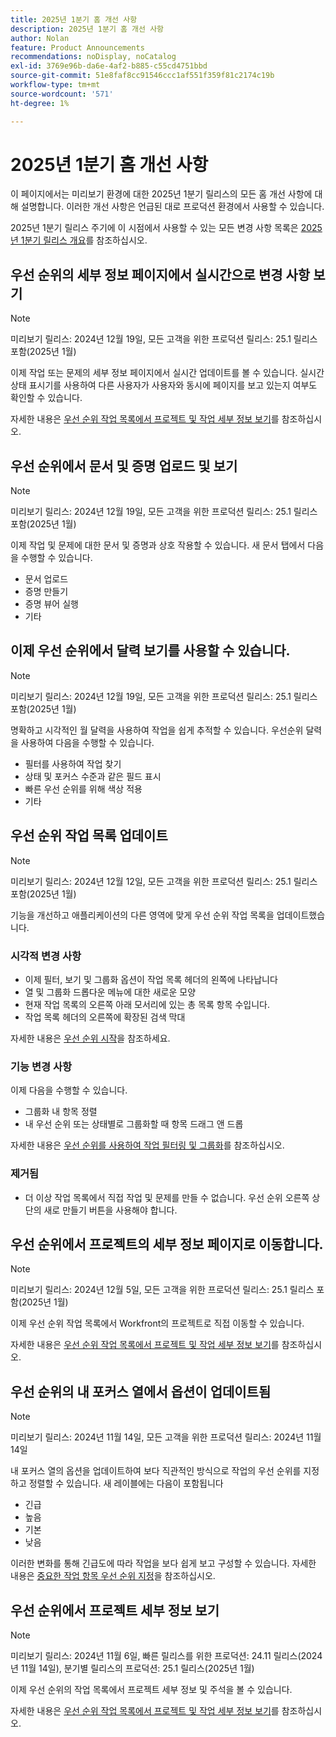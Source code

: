 ```yaml
---
title: 2025년 1분기 홈 개선 사항
description: 2025년 1분기 홈 개선 사항
author: Nolan
feature: Product Announcements
recommendations: noDisplay, noCatalog
exl-id: 3769e96b-da6e-4af2-b885-c55cd4751bbd
source-git-commit: 51e8faf8cc91546ccc1af551f359f81c2174c19b
workflow-type: tm+mt
source-wordcount: '571'
ht-degree: 1%

---
```


# 2025년 1분기 홈 개선 사항

이 페이지에서는 미리보기 환경에 대한 2025년 1분기 릴리스의 모든 홈 개선 사항에 대해 설명합니다. 이러한 개선 사항은 언급된 대로 프로덕션 환경에서 사용할 수 있습니다.

2025년 1분기 릴리스 주기에 이 시점에서 사용할 수 있는 모든 변경 사항 목록은 [2025년 1분기 릴리스 개요](/help/quicksilver/product-announcements/product-releases/25-q1-release-activity/25-q1-release-overview.md)를 참조하십시오.

<!--## Catch up on work in Priorities

>[!NOTE]
>
>Preview release: December 20, 2024; Production release for all customers: With the 25.1 release (January 2025)
>
>_This feature is only available for customers on the Unified Adobe Experience using the AI Assistant._

You can use Catch me up to help reduce the amount of time looking for information on active projects. 

Powered by Workfront's AI Assistant, Catch me up summarizes updates, uploaded documents, and other notable changes about your projects within the following time frames: 24 hours, 3 days, or 7 days.

For more information, see [Catch up on work in Priorities](/help/quicksilver/workfront-basics/priorities/catch-me-up.md).-->

## 우선 순위의 세부 정보 페이지에서 실시간으로 변경 사항 보기

>[!NOTE]
>
>미리보기 릴리스: 2024년 12월 19일, 모든 고객을 위한 프로덕션 릴리스: 25.1 릴리스 포함(2025년 1월)

이제 작업 또는 문제의 세부 정보 페이지에서 실시간 업데이트를 볼 수 있습니다. 실시간 상태 표시기를 사용하여 다른 사용자가 사용자와 동시에 페이지를 보고 있는지 여부도 확인할 수 있습니다.

자세한 내용은 [우선 순위 작업 목록에서 프로젝트 및 작업 세부 정보 보기](/help/quicksilver/workfront-basics/priorities/view-task-project-details.md)를 참조하십시오.

## 우선 순위에서 문서 및 증명 업로드 및 보기

>[!NOTE]
>
>미리보기 릴리스: 2024년 12월 19일, 모든 고객을 위한 프로덕션 릴리스: 25.1 릴리스 포함(2025년 1월)

이제 작업 및 문제에 대한 문서 및 증명과 상호 작용할 수 있습니다. 새 문서 탭에서 다음을 수행할 수 있습니다.

* 문서 업로드
* 증명 만들기
* 증명 뷰어 실행
* 기타

<!--For more information, see [Upload Documents and create proofs in Priorities](/help/quicksilver/workfront-basics/priorities/documents-and-proofs-priorities.md).-->

## 이제 우선 순위에서 달력 보기를 사용할 수 있습니다.

>[!NOTE]
>
>미리보기 릴리스: 2024년 12월 19일, 모든 고객을 위한 프로덕션 릴리스: 25.1 릴리스 포함(2025년 1월)

명확하고 시각적인 월 달력을 사용하여 작업을 쉽게 추적할 수 있습니다. 우선순위 달력을 사용하여 다음을 수행할 수 있습니다.

* 필터를 사용하여 작업 찾기
* 상태 및 포커스 수준과 같은 필드 표시
* 빠른 우선 순위를 위해 색상 적용
* 기타

## 우선 순위 작업 목록 업데이트

>[!NOTE]
>
>미리보기 릴리스: 2024년 12월 12일, 모든 고객을 위한 프로덕션 릴리스: 25.1 릴리스 포함(2025년 1월)

기능을 개선하고 애플리케이션의 다른 영역에 맞게 우선 순위 작업 목록을 업데이트했습니다.

### 시각적 변경 사항

* 이제 필터, 보기 및 그룹화 옵션이 작업 목록 헤더의 왼쪽에 나타납니다
* 열 및 그룹화 드롭다운 메뉴에 대한 새로운 모양
* 현재 작업 목록의 오른쪽 아래 모서리에 있는 총 목록 항목 수입니다.
* 작업 목록 헤더의 오른쪽에 확장된 검색 막대

자세한 내용은 [우선 순위 시작](/help/quicksilver/workfront-basics/priorities/get-started-with-priorities.md)을 참조하세요.

### 기능 변경 사항

이제 다음을 수행할 수 있습니다.

* 그룹화 내 항목 정렬
* 내 우선 순위 또는 상태별로 그룹화할 때 항목 드래그 앤 드롭

자세한 내용은 [우선 순위를 사용하여 작업 필터링 및 그룹화](/help/quicksilver/workfront-basics/priorities/filter-group-work-priorities.md)를 참조하십시오.

### 제거됨

* 더 이상 작업 목록에서 직접 작업 및 문제를 만들 수 없습니다. 우선 순위 오른쪽 상단의 새로 만들기 버튼을 사용해야 합니다.

## 우선 순위에서 프로젝트의 세부 정보 페이지로 이동합니다.

>[!NOTE]
>
>미리보기 릴리스: 2024년 12월 5일, 모든 고객을 위한 프로덕션 릴리스: 25.1 릴리스 포함(2025년 1월)

이제 우선 순위 작업 목록에서 Workfront의 프로젝트로 직접 이동할 수 있습니다.

자세한 내용은 [우선 순위 작업 목록에서 프로젝트 및 작업 세부 정보 보기](/help/quicksilver/workfront-basics/priorities/view-task-project-details.md)를 참조하십시오.

## 우선 순위의 내 포커스 열에서 옵션이 업데이트됨

>[!NOTE]
>
>미리보기 릴리스: 2024년 11월 14일, 모든 고객을 위한 프로덕션 릴리스: 2024년 11월 14일

내 포커스 열의 옵션을 업데이트하여 보다 직관적인 방식으로 작업의 우선 순위를 지정하고 정렬할 수 있습니다. 새 레이블에는 다음이 포함됩니다

* 긴급
* 높음
* 기본
* 낮음

이러한 변화를 통해 긴급도에 따라 작업을 보다 쉽게 보고 구성할 수 있습니다. 자세한 내용은 [중요한 작업 항목 우선 순위 지정](/help/quicksilver/workfront-basics/priorities/prioritize-work-items.md)을 참조하십시오.

## 우선 순위에서 프로젝트 세부 정보 보기

>[!NOTE]
>
>미리보기 릴리스: 2024년 11월 6일, 빠른 릴리스를 위한 프로덕션: 24.11 릴리스(2024년 11월 14일), 분기별 릴리스의 프로덕션: 25.1 릴리스(2025년 1월)

이제 우선 순위의 작업 목록에서 프로젝트 세부 정보 및 주석을 볼 수 있습니다.

자세한 내용은 [우선 순위 작업 목록에서 프로젝트 및 작업 세부 정보 보기](/help/quicksilver/workfront-basics/priorities/view-task-project-details.md)를 참조하십시오.
